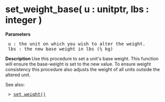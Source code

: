 <div class="mw-parser-output"><h1><span id="set_weight_base(_u_:_unitptr,_lbs_:_integer_)"></span><span class="mw-headline" id="set_weight_base.28_u_:_unitptr.2C_lbs_:_integer_.29">set_weight_base( u&#160;: unitptr, lbs&#160;: integer )</span></h1>
<p><b> Parameters </b>
</p>
<pre> u&#160;: the unit on which you wish to alter the weight.
 lbs&#160;: the new base weight in lbs (½ kg)
</pre>
<p><b> Description </b>
Use this procedure to set a unit's base weight. This function will
ensure the base-weight is set to the new value. To ensure weight 
consistency this procedure also adjusts the weight of all units outside
the altered unit.
</p><p>See also:
</p>
<pre> &gt; <a href="./Manual:DIL-Manual-set-weight" title="Manual:DIL Manual/set weight">set_weight()</a>
</pre></div>